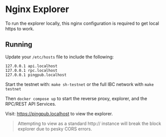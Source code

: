 # Nginx Explorer

To run the explorer locally, this nginx configuration is required to get local https to work.

## Running

Update your `/etc/hosts` file to include the following:

```
127.0.0.1 api.localhost
127.0.0.1 rpc.localhost
127.0.0.1 pingpub.localhost
```

Start the testnet with: `make sh-testnet` or the full IBC network with `make testnet`

Then `docker compose up` to start the reverse proxy, explorer, and the RPC/REST API Services.

<!-- markdown-link-check-disable-next-line -->
Visit: https://pingpub.localhost to view the explorer.

> Attempting to view as a standard http:// instance will break the block explorer due to pesky CORS errors.
